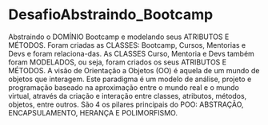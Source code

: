 # DesafioAbstraindo_Bootcamp
Abstraindo o DOMÍNIO Bootcamp e modelando seus ATRIBUTOS E MÉTODOS.
Foram criadas as CLASSES: Bootcamp, Cursos, Mentorias e Devs e foram relaciona-das.
 As CLASSES Curso, Mentoria e Devs também foram MODELADOS, ou seja, foram criados os seus ATRIBUTOS E MÉTODOS.
A visão de Orientação a Objetos (OO) é aquela de um mundo de objetos que interagem.
Este paradigma é um modelo de análise, projeto e programação baseado na aproximação entre o mundo real e o mundo virtual, através da criação e interação entre classes, atributos, métodos, objetos, entre outros.
São 4 os pilares principais do POO: ABSTRAÇÃO, ENCAPSULAMENTO, HERANÇA E POLIMORFISMO.
